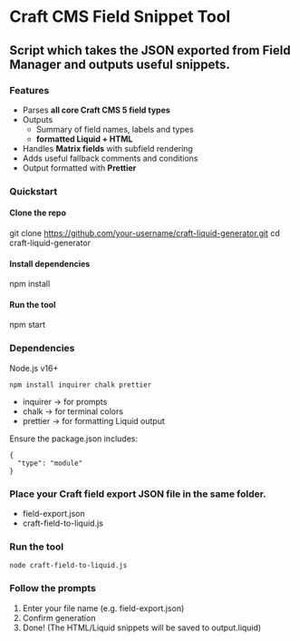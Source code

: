 # Craft CMS Field Snippet Tool
## Script which takes the JSON exported from Field Manager and outputs useful snippets. 

### Features
- Parses **all core Craft CMS 5 field types**
- Outputs 
    - Summary of field names, labels and types
    - **formatted Liquid + HTML**
- Handles **Matrix fields** with subfield rendering
- Adds useful fallback comments and conditions
- Output formatted with **Prettier**

### Quickstart

#### Clone the repo
git clone https://github.com/your-username/craft-liquid-generator.git
cd craft-liquid-generator

#### Install dependencies
npm install

#### Run the tool
npm start

### Dependencies

Node.js v16+

```
npm install inquirer chalk prettier
```
- inquirer → for prompts
- chalk → for terminal colors
- prettier → for formatting Liquid output

Ensure the package.json includes:

```
{
  "type": "module"
}
```

### Place your Craft field export JSON file in the same folder.

- field-export.json
- craft-field-to-liquid.js

### Run the tool

```
node craft-field-to-liquid.js
```

### Follow the prompts

1. Enter your file name (e.g. field-export.json)
2. Confirm generation
3. Done! (The HTML/Liquid snippets will be saved to output.liquid)